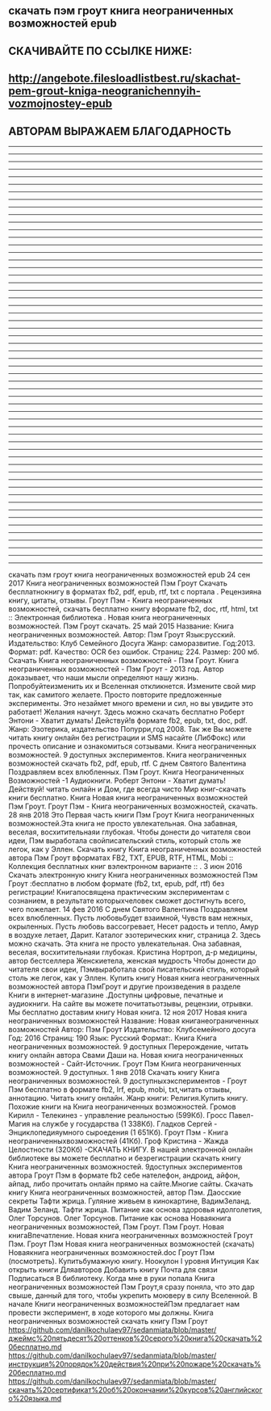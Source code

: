 скачать пэм гроут книга неограниченных возможностей epub
--------------------------------------------------
СКАЧИВАЙТЕ ПО ССЫЛКЕ НИЖЕ:
--------------------------------------------------
http://angebote.filesloadlistbest.ru/skachat-pem-grout-kniga-neogranichennyih-vozmojnostey-epub
--------------------------------------------------
АВТОРАМ ВЫРАЖАЕМ БЛАГОДАРНОСТЬ
--------------------------------------------------
--------------------------------------------------
--------------------------------------------------
--------------------------------------------------
--------------------------------------------------
--------------------------------------------------
--------------------------------------------------
--------------------------------------------------
--------------------------------------------------
--------------------------------------------------
--------------------------------------------------
--------------------------------------------------
--------------------------------------------------
--------------------------------------------------
--------------------------------------------------
--------------------------------------------------
--------------------------------------------------
--------------------------------------------------
--------------------------------------------------
--------------------------------------------------
--------------------------------------------------
--------------------------------------------------
--------------------------------------------------
--------------------------------------------------
--------------------------------------------------
--------------------------------------------------
--------------------------------------------------
--------------------------------------------------
--------------------------------------------------
--------------------------------------------------
--------------------------------------------------
--------------------------------------------------
--------------------------------------------------
--------------------------------------------------
--------------------------------------------------
--------------------------------------------------
--------------------------------------------------
--------------------------------------------------
--------------------------------------------------
--------------------------------------------------
--------------------------------------------------
--------------------------------------------------
--------------------------------------------------
--------------------------------------------------
--------------------------------------------------
--------------------------------------------------
--------------------------------------------------
--------------------------------------------------
--------------------------------------------------
--------------------------------------------------
--------------------------------------------------
--------------------------------------------------
--------------------------------------------------
--------------------------------------------------
--------------------------------------------------
--------------------------------------------------
--------------------------------------------------
скачать пэм гроут книга неограниченных возможностей epub 24 сен 2017  Книга неограниченных возможностей Пэм Гроут  Скачать бесплатнокнигу в форматах fb2, pdf, epub, rtf, txt с портала . Рецензияна книгу, цитаты, отзывы. Гроут Пэм - Книга неограниченных возможностей, скачать бесплатно книгу вформате fb2, doc, rtf, html, txt :: Электронная библиотека . Новая книга неограниченных возможностей. Пэм Гроут  скачать. 25 май 2015  Название: Книга неограниченных возможностей. Автор: Пэм Гроут Язык:русский. Издательство: Клуб Семейного Досуга Жанр: саморазвитие. Год:2013. Формат: pdf. Качество: OCR без ошибок. Страниц: 224. Размер: 200 мб. Скачать Книга неограниченных возможностей - Пэм Гроут. Книга неограниченных возможностей - Пэм Гроут - 2013 год. Автор доказывает, что наши мысли определяют нашу жизнь. Попробуйтеизменить их  и Вселенная откликнется. Измените свой мир так, как самитого желаете. Просто повторите предложенные эксперименты. Это незаймет много времени и сил, но вы увидите  это работает! Желания начнут. Здесь можно скачать бесплатно Роберт Энтони - Хватит думать! Действуй!в формате fb2, epub, txt, doc, pdf. Жанр: Эзотерика, издательство Попурри,год 2008. Так же Вы можете читать книгу онлайн без регистрации и SMS насайте  (ЛибФокс) или прочесть описание и ознакомиться сотзывами. Книга неограниченных возможностей. 9 доступных экспериментов. Книга неограниченных возможностей скачать fb2, pdf, epub, rtf. С днем Святого Валентина Поздравляем всех влюбленных. Пэм Гроут. Книга Неограниченных Возможностей -1  Аудиокниги. Роберт Энтони - Хватит думать! Действуй! читать онлайн и
Дом, где всегда чисто  Мир книг-скачать книги бесплатно. Книга Новая книга неограниченных возможностей Пэм Гроут. Гроут Пэм - Книга неограниченных возможностей, скачать. 28 янв 2018  Это Первая часть книги Пэм Гроут Книга неограниченных возможностей.Эта книга не просто увлекательная. Она забавная, веселая, восхитительнаяи глубокая. Чтобы донести до читателя свои идеи, Пэм выработала свойписательский стиль, который столь же легок, как у Эллен. Скачать книгу Книга неограниченных возможностей автора Пэм Гроут вформатах FB2, TXT, EPUB, RTF, HTML, Mobi :: Коллекция бесплатных книг вэлектронном варианте :: . 3 июн 2016  Скачать электронную книгу Книга неограниченных возможностей Пэм Гроут :бесплатно в любом формате (fb2, txt, epub, pdf, rtf) без регистрации! Книгапосвящена практическим экспериментам с сознанием, в результате которыхчеловек сможет достигнуть всего, чего пожелает. 14 фев 2016  С днем Святого Валентина Поздравляем всех влюбленных. Пусть любовьбудет взаимной, Чувств вам нежных, окрыленных. Пусть любовь вассогревает, Несет радость и тепло, Амур в воздухе летает, Дарит. Каталог эзотерических книг, страница 2. Здесь можно скачать. Эта книга не просто увлекательная. Она забавная, веселая, восхитительнаяи глубокая. Кристина Нортроп, д-р медицины, автор бестселлера Женскиетела, женская мудрость Чтобы донести до читателя свои идеи, Пэмвыработала свой писательский стиль, который столь же легок, как у Эллен. Купить книгу Новая книга неограниченных возможностей автора ПэмГроут и другие произведения в разделе Книги в интернет-магазине .Доступны цифровые, печатные и аудиокниги. На сайте вы можете почитатьотзывы, рецензии, отрывки. Мы бесплатно доставим книгу Новая книга. 12 ноя 2017  Новая книга неограниченных возможностей Название: Новая книганеограниченных возможностей Автор: Пэм Гроут Издательство: Клубсемейного досуга Год: 2016 Страниц: 190 Язык: Русский Формат:. Книга Книга неограниченных возможностей. 9 доступных
Перерождение, читать книгу онлайн автора Свами Даши на. Новая книга неограниченных возможностей - Сайт-Источник. Гроут Пэм Книга неограниченных возможностей. 9 доступных. 1 янв 2018  Скачать книгу Книга неограниченных возможностей. 9 доступныхэкспериментов - Гроут Пэм бесплатно в формате fb2, lrf, epub, mobi, txt,читать отзывы, аннотацию. Читать книгу онлайн. Жанр книги: Религия.Купить книгу. Похожие книги на Книга неограниченных возможностей. Громов Кирилл - Телекинез - управление реальностью (599Кб). Гросс Павел- Магия на службе у государства (1 338Кб). Гладков Сергей - Энциклопедияумного сыроедения (1 651Кб). Гроут Пэм - Книга неограниченныхвозможностей (41Кб). Гроф Кристина - Жажда Целостности (320Кб) -СКАЧАТЬ КНИГУ. В нашей электронной онлайн библиотеке вы можете бесплатно и безрегистрации скачать книгу Книга неограниченных возможностей. 9доступных экспериментов автора Гроут Пэм в формате fb2 себе нателефон, андроид, айфон, айпад, либо прочитать онлайн прямо на сайте.Многие сайты. Скачать книгу Книга неограниченных возможностей, автор Пэм. Даосские секреты Тафти жрица. Гуляние живьем в кинокартине, ВадимЗеланд. Вадим Зеланд. Тафти жрица. Питание как основа здоровья идолголетия, Олег Торсунов. Олег Торсунов. Питание как основа Новаякнига неограниченных возможностей, Пэм Гроут. Пэм Гроут. Новая книгаВпечатление. Новая книга неограниченных возможностей  Гроут Пэм. Гроут Пэм  Новая книга неограниченных возможностей (скачать)  Новаякнига неограниченных возможностей.doc  Гроут Пэм (посмотреть). Купитьбумажную книгу. Ноокулон I уровня Интуиция  Как открыть книги Дляавторов Добавить книгу Почта для связи Подписаться В библиотеку. Когда мне в руки попала Книга неограниченных возможностей  Пэм Гроут,я сразу поняла, что это дар свыше, данный для того, чтобы укрепить моюверу в силу Вселенной. В начале Книги неограниченных возможностейПэм предлагает нам провести эксперимент, в ходе которого мы должны. Книга неограниченных возможностей скачать книгу Пэм Гроут
https://github.com/danilkochulaev97/sedanmiata/blob/master/джеймс%20пятьдесят%20оттенков%20серого%20книга%20скачать%20бесплатно.md
https://github.com/danilkochulaev97/sedanmiata/blob/master/инструкция%20порядок%20действия%20при%20пожаре%20скачать%20бесплатно.md
https://github.com/danilkochulaev97/sedanmiata/blob/master/скачать%20сертификат%20об%20окончании%20курсов%20английского%20языка.md